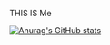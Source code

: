 THIS IS Me


[![Anurag's GitHub stats](https://github-readme-stats.vercel.app/api?username=TONG0S)](https://github.com/anuraghazra/github-readme-stats)
